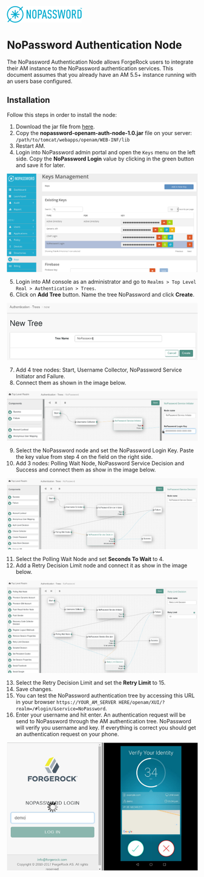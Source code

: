 ![image alt text](/images/nopassword_logo.png)

# NoPassword Authentication Node

The NoPassword Authentication Node allows ForgeRock users to integrate their AM instance to the NoPassword authentication services.
This document assumes that you already have an AM 5.5+ instance running with an users base configured.

## Installation

Follow this steps in order to install the node:

1. Download the jar file from [here](target/nopassword-openam-auth-node-1.0.jar).
2. Copy the **nopassword-openam-auth-node-1.0.jar** file on your server: `/path/to/tomcat/webapps/openam/WEB-INF/lib`
3. Restart AM.
4. Login into NoPassword admin portal and open the `Keys` menu on the left side. Copy the **NoPassword Login** value by clicking in the green button and save it for later.

![image alt text](/images/nopassword_login_key.png)

5. Login into AM console as an administrator and go to `Realms > Top Level Real > Authentication > Trees`.
6. Click on **Add Tree** button. Name the tree NoPassword and click **Create**.

![image](/images/add_tree.png)

7. Add 4 tree nodes: Start, Username Collector, NoPassword Service Initiator and Failure.
8. Connect them as shown in the image below.

![image](/images/tree_1.png)

9. Select the NoPassword node and set the NoPassword Login Key. Paste the key value from step 4 on the field on the right side.
10. Add 3 nodes: Polling Wait Node, NoPassword Service Decision and Success and connect them as show in the image below.

![image](/images/tree_2.png)

11. Select the Polling Wait Node and set **Seconds To Wait** to 4.
12. Add a Retry Decision Limit node and connect it as show in the image below.

![image](/images/tree_3.png)

13. Select the Retry Decision Limit and set the **Retry Limit** to 15.
14. Save changes.
15. You can test the NoPassword authentication tree by accessing this URL in your browser `https://YOUR_AM_SERVER HERE/openam/XUI/?realm=/#login/&service=NoPassword`.</br>
16. Enter your username and hit enter. An authentication request will be send to NoPassword through the AM authentication tree. NoPassword will verify you username and key. If everything is correct you should get an authentication request on your phone.

![image](/images/demo_auth.png)
